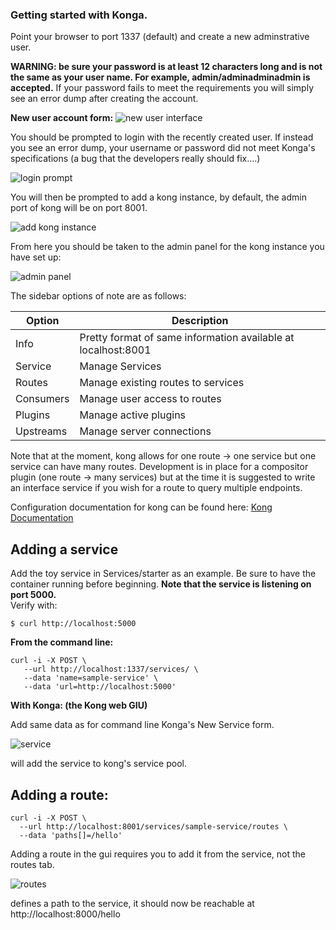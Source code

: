 ### Getting started with Konga.

Point your browser to port 1337 (default)
and create a new adminstrative user.  

**WARNING: be sure your password is at least 12 characters long and is not the
same as your user name. For example, admin/adminadminadmin is accepted.** If
your password fails to meet the requirements you will simply see an error dump
after creating the account.

**New user account form:**
![new user interface](img/newuser.png)

You should be prompted to login with the recently created user. If instead you 
see an error dump, your username or password did not meet Konga's specifications
(a bug that the developers really should fix....)

![login prompt](img/login.png)

You will then be prompted to add a kong instance, by default, the admin
port of kong will be on port 8001.

![add kong instance](img/addinstance.png)

From here you should be taken to the admin panel for the kong instance
you have set up:

![admin panel](img/admin.png)

The sidebar options of note are as follows:

| Option | Description |
| ------ | ----------- |
| Info   | Pretty format of same information available at localhost:8001|
| Service | Manage Services |
| Routes | Manage existing routes to services |
| Consumers | Manage user access to routes |
| Plugins | Manage active plugins |
| Upstreams | Manage server connections |

Note that at the moment, kong allows for one route -> one service
but one service can have many routes. Development is in place for
a compositor plugin (one route -> many services) but at the time it
is suggested to write an interface service if you wish for a route to
query multiple endpoints.

Configuration documentation for kong can be found here:
[Kong Documentation](https://docs.konghq.com/1.0.x/getting-started/configuring-a-service/)

## Adding a service
Add the toy service in Services/starter as an example. Be sure to have the 
container running before beginning. **Note that the service is listening on
port 5000.**  
Verify with:

    $ curl http://localhost:5000

**From the command line:**

    curl -i -X POST \  
       --url http://localhost:1337/services/ \  
       --data 'name=sample-service' \  
       --data 'url=http://localhost:5000'  


**With Konga: (the Kong web GIU)**  

Add same data as for command line Konga's New Service form.  

![service](img/addsvc.png)

will add the service to kong's service pool.

## Adding a route:
```
curl -i -X POST \
  --url http://localhost:8001/services/sample-service/routes \
  --data 'paths[]=/hello'
```

Adding a route in the gui requires you to add it from the service, not the 
routes tab.

![routes](img/routes.png)

defines a path to the service, it should now be reachable at http://localhost:8000/hello

